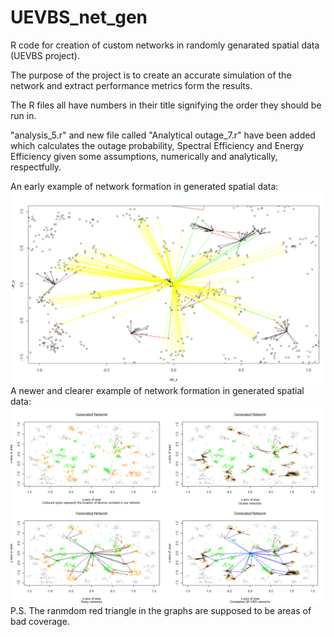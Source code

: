 # UEVBS_net_gen
R code for creation of custom networks in randomly genarated spatial data (UEVBS project).

The purpose of the project is to create an accurate simulation of the network and extract performance metrics form the results.

The R files all have numbers in their title signifying the order they should be run in.

"analysis_5.r" and new file called "Analytical outage_7.r" have been added which calculates the outage probability, Spectral Efficiency and Energy Efficiency given some assumptions, numerically and analytically, respectfully.

An early example of network formation in generated spatial data:
![alt text](https://github.com/OrestisN/UEVBS_net_gen/blob/main/early_example.PNG?raw=true)
A newer and clearer example of network formation in generated spatial data:
![alt text](https://github.com/OrestisN/UEVBS_net_gen/blob/main/new_example.png?raw=true)
P.S. The ranmdom red triangle in the graphs are supposed to be areas of bad coverage.
